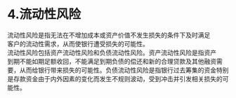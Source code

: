 # 4.流动性风险

流动性风险是指无法在不增加成本或资产价值不发生损失的条件下及时满足<br />
    客户的流动性需求，从而使银行遭受损失的可能性。<br />
    流动性风险包括资产流动性风险和负债流动性风险。资产流动性风险是指资产<br />
    到期不能如期足额收回，不能满足到期负债的偿还和新的合理贷款及其他融资需<br />
    要，从而给银行带来损失的可能性。负债流动性风险是指银行过去筹集的资金特别<br />
    是存款资金由于内外因素的变化而发生不规则波动，受到冲击并引发相关损失的可<br />
  能性。